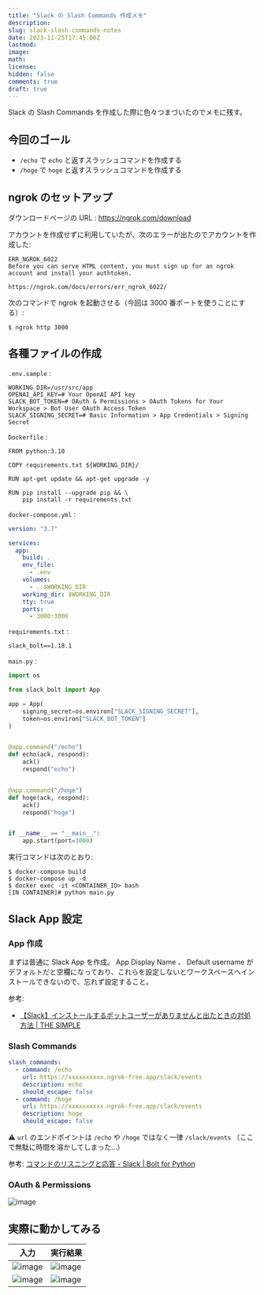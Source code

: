 ```yaml
---
title: "Slack の Slash Commands 作成メモ"
description:
slug: slack-slash-commands-notes
date: 2023-11-25T17:45:00Z
lastmod:
image:
math:
license:
hidden: false
comments: true
draft: true
---
```


Slack の Slash Commands を作成した際に色々つまづいたのでメモに残す。

## 今回のゴール

- `/echo` で `echo` と返すスラッシュコマンドを作成する
- `/hoge` で `hoge` と返すスラッシュコマンドを作成する

## ngrok のセットアップ

ダウンロードページの URL :
https://ngrok.com/download

アカウントを作成せずに利用していたが、次のエラーが出たのでアカウントを作成した:

```
ERR_NGROK_6022
Before you can serve HTML content, you must sign up for an ngrok account and install your authtoken.

https://ngrok.com/docs/errors/err_ngrok_6022/
```

次のコマンドで ngrok を起動させる（今回は 3000 番ポートを使うことにする）:

```
$ ngrok http 3000
```

## 各種ファイルの作成

`.env.sample` :

```
WORKING_DIR=/usr/src/app
OPENAI_API_KEY=# Your OpenAI API key
SLACK_BOT_TOKEN=# OAuth & Permissions > OAuth Tokens for Your Workspace > Bot User OAuth Access Token
SLACK_SIGNING_SECRET=# Basic Information > App Credentials > Signing Secret
```

`Dockerfile` :

```
FROM python:3.10

COPY requirements.txt ${WORKING_DIR}/

RUN apt-get update && apt-get upgrade -y

RUN pip install --upgrade pip && \
    pip install -r requirements.txt
```

`docker-compose.yml` :

```yml
version: "3.7"

services:
  app:
    build: .
    env_file:
      - .env
    volumes:
      - .:$WORKING_DIR
    working_dir: $WORKING_DIR
    tty: true
    ports:
      - 3000:3000
```

`requirements.txt` :

```txt
slack_bolt==1.18.1
```

`main.py` :

```python
import os

from slack_bolt import App

app = App(
    signing_secret=os.environ["SLACK_SIGNING_SECRET"],
    token=os.environ["SLACK_BOT_TOKEN"]
)


@app.command("/echo")
def echo(ack, respond):
    ack()
    respond("echo")


@app.command("/hoge")
def hoge(ack, respond):
    ack()
    respond("hoge")


if __name__ == "__main__":
    app.start(port=3000)
```

実行コマンドは次のとおり:

```
$ docker-compose build
$ docker-compose up -d
$ docker exec -it <CONTAINER_ID> bash
[IN CONTAINER]# python main.py
```

## Slack App 設定

### App 作成

まずは普通に Slack App を作成。 App Display Name 、 Default username がデフォルトだと空欄になっており、これらを設定しないとワークスペースへインストールできないので、忘れず設定すること。

参考:

- [【Slack】インストールするボットユーザーがありませんと出たときの対処方法 | THE SIMPLE](https://the-simple.jp/slack-nobotuser)

### Slash Commands

```yml
slash_commands:
  - command: /echo
    url: https://xxxxxxxxxx.ngrok-free.app/slack/events
    description: echo
    should_escape: false
  - command: /hoge
    url: https://xxxxxxxxxx.ngrok-free.app/slack/events
    description: hoge
    should_escape: false
```

⚠️ `url` のエンドポイントは `/echo` や `/hoge` ではなく一律 `/slack/events` （ここで無駄に時間を溶かしてしまった…）

参考: [コマンドのリスニングと応答 - Slack | Bolt for Python](https://slack.dev/bolt-python/ja-jp/concepts#basic:~:text=%E3%82%A2%E3%83%97%E3%83%AA%E3%81%AE%E8%A8%AD%E5%AE%9A%E3%81%A7%E3%82%B3%E3%83%9E%E3%83%B3%E3%83%89%E3%82%92%E7%99%BB%E9%8C%B2%E3%81%99%E3%82%8B%E3%81%A8%E3%81%8D%E3%81%AF%E3%80%81%E3%83%AA%E3%82%AF%E3%82%A8%E3%82%B9%E3%83%88%20URL%20%E3%81%AE%E6%9C%AB%E5%B0%BE%E3%81%AB%20/slack/events%20%E3%82%92%E3%81%A4%E3%81%91%E3%81%BE%E3%81%99%E3%80%82)

### OAuth & Permissions

![image](https://github.com/yamamoto-yuta/article-summarize-bot/assets/55144709/99b922b3-405a-477c-bfea-a2ebf1480ebc)

## 実際に動かしてみる

| 入力                                                                                                                  | 実行結果                                                                                                              |
| --------------------------------------------------------------------------------------------------------------------- | --------------------------------------------------------------------------------------------------------------------- |
| ![image](https://github.com/yamamoto-yuta/article-summarize-bot/assets/55144709/83a521fd-f0c4-4811-bb05-f9691bda87c2) | ![image](https://github.com/yamamoto-yuta/article-summarize-bot/assets/55144709/604b0883-79a4-4de9-a2bc-bef60f723b95) |
| ![image](https://github.com/yamamoto-yuta/article-summarize-bot/assets/55144709/64f3c44a-574e-4bf6-89d0-77f6279b1c16) | ![image](https://github.com/yamamoto-yuta/article-summarize-bot/assets/55144709/cf2f8f26-81c3-458f-8296-e16f220789ce) |
